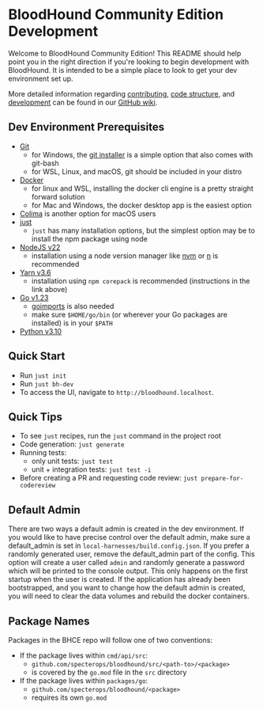# BloodHound Community Edition Development

Welcome to BloodHound Community Edition! This README should help point you in the right direction if you're looking to begin development with BloodHound.
It is intended to be a simple place to look to get your dev environment set up.

More detailed information regarding [contributing](https://github.com/SpecterOps/BloodHound/wiki/Contributing), [code structure](https://github.com/SpecterOps/BloodHound/wiki/Code), and [development](https://github.com/SpecterOps/BloodHound/wiki/Development) can be found in our [GitHub wiki](https://github.com/SpecterOps/BloodHound/wiki).

## Dev Environment Prerequisites

- [Git](https://git-scm.com/)
    - for Windows, the [git installer](https://git-scm.com/downloads/win) is a simple option that also comes with git-bash
    - for WSL, Linux, and macOS, git should be included in your distro
- [Docker](https://www.docker.com/get-started/)
    - for linux and WSL, installing the docker cli engine is a pretty straight forward solution
    - for Mac and Windows, the docker desktop app is the easiest option
- [Colima](https://github.com/abiosoft/colima) is another option for macOS users
- [just](https://github.com/casey/just)
    - `just` has many installation options, but the simplest option may be to install the npm package using node
- [NodeJS v22](https://nodejs.org/en)
    - installation using a node version manager like [nvm](https://github.com/nvm-sh/nvm) or [n](https://github.com/tj/n) is recommended
- [Yarn v3.6](https://v3.yarnpkg.com/getting-started/install)
    - installation using `npm corepack` is recommended (instructions in the link above)
- [Go v1.23](https://go.dev/dl/)
  - [goimports](https://pkg.go.dev/golang.org/x/tools/cmd/goimports) is also needed
  - make sure `$HOME/go/bin` (or wherever your Go packages are installed) is in your `$PATH`
- [Python v3.10](https://www.python.org/downloads/)

## Quick Start

- Run `just init`
- Run `just bh-dev`
- To access the UI, navigate to `http://bloodhound.localhost`.

## Quick Tips

- To see `just` recipes, run the `just` command in the project root
- Code generation: `just generate`
- Running tests:
  - only unit tests: `just test`
  - unit + integration tests: `just test -i`
- Before creating a PR and requesting code review: `just prepare-for-codereview`

## Default Admin
There are two ways a default admin is created in the dev environment. If you would like to have
precise control over the default admin, make sure a default_admin is set in `local-harnesses/build.config.json`.
If you prefer a randomly generated user, remove the default_admin part of the config. This option will create
a user called `admin` and randomly generate a password which will be printed to the console output.
This only happens on the first startup when the user is created. If the application has already been
bootstrapped, and you want to change how the default admin is created, you will need to clear the data
volumes and rebuild the docker containers.

## Package Names
Packages in the BHCE repo will follow one of two conventions:

- If the package lives within `cmd/api/src`:
  - `github.com/specterops/bloodhound/src/<path-to>/<package>`
  - is covered by the `go.mod` file in the `src` directory
- If the package lives within `packages/go`:
  - `github.com/specterops/bloodhound/<package>`
  - requires its own `go.mod`
